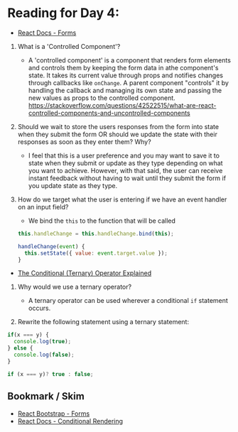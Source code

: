 # Reading for Day 4:

- [React Docs - Forms](<https://reactjs.org/docs/forms.html>)

1. What is a 'Controlled Component'?
    - A 'controlled component' is a component that renders form elements and controls them by keeping the form data in athe component's state. It takes its current value through props and notifies changes through callbacks like `onChange`. A parent component "controls" it by handling the callback and managing its own state and passing the new values as props to the controlled component. <https://stackoverflow.com/questions/42522515/what-are-react-controlled-components-and-uncontrolled-components>
2. Should we wait to store the users responses from the form into state when they submit the form OR should we update the state with their responses as soon as they enter them? Why?
    - I feel that this is a user preference and you may want to save it to state when they submit or update as they type depending on what you want to achieve. However, with that said, the user can receive instant feedback without having to wait until they submit the form if you update state as they type.

3. How do we target what the user is entering if we have an event handler on an input field?
    - We bind the `this` to the function that will be called

    ```js
    this.handleChange = this.handleChange.bind(this);

    handleChange(event) {
      this.setState({ value: event.target.value });
    }
    ```

- [The Conditional (Ternary) Operator Explained](<https://codeburst.io/javascript-the-conditional-ternary-operator-explained-cac7218beeff>)

1. Why would we use a ternary operator?
    - A ternary operator can be used wherever a conditional `if` statement occurs.

2. Rewrite the following statement using a ternary statement:

```js
if(x === y) {
  console.log(true);
} else {
  console.log(false);
}
```

```js
if (x === y)? true : false;
```

## Bookmark / Skim

- [React Bootstrap - Forms](<https://react-bootstrap.github.io/components/forms/>)
- [React Docs - Conditional Rendering](<https://reactjs.org/docs/conditional-rendering.html>)
